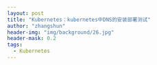 ```yaml
---
layout: post
title: "Kubernetes：kubernetes中DNS的安装部署测试"
author: "zhangshun"
header-img: "img/background/26.jpg"
header-mask: 0.2
tags:
  - Kubernetes
---
```


